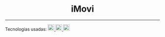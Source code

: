 <h1 align="center">iMovi</h1>

<hr>

Tecnologias usadas: <a href="#" title="html"><img src="https://github.com/get-icon/geticon/blob/master/icons/html-5.svg" alt="html" width="21px" height="21px"> <a href="#" title="css"><img src="https://github.com/get-icon/geticon/blob/master/icons/css-3.svg" alt="css" width="21px" height="21px"> <a href="#" title="css"> <img src="https://github.com/get-icon/geticon/blob/master/icons/bootstrap.svg" alt="css" width="21px" height="21px">
